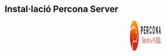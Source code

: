 # Instal·lació Percona Server
<img align="right" width="100" height="100" src="captures/percona_logo.png"/>